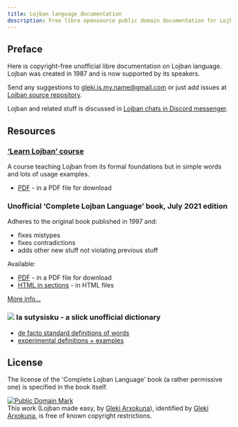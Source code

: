 ```yaml
---
title: Lojban language documentation
description: Free libre opensource public domain documentation for Lojban logical spoken language.
---
```


## Preface

Here is copyright-free unofficial libre documentation on Lojban language. Lojban was created in 1987 and is now supported by its speakers.

Send any suggestions to [gleki.is.my.name@gmail.com](mailto:gleki.is.my.name@gmail.com) or just add issues at [Lojban source repository](https://github.com/la-lojban/lojban-made-easy/issues).

Lojban and related stuff is discussed in [Lojban chats in Discord messenger](https://discord.gg/wasp5fj).
 
## Resources

### [‘Learn Lojban’ course](/books/learn-lojban)

A course teaching Lojban from its formal foundations but in simple words and lots of usage examples.

* [PDF](/vreji/uencu/learn-lojban.pdf) - in a PDF file for download

### Unofficial ‘Complete Lojban Language’ book, July 2021 edition

Adheres to the original book published in 1997 and:

* fixes mistypes 
* fixes contradictions
* adds other new stuff not violating previous stuff

Available:

* [PDF](https://la-lojban.github.io/uncll/uncll-1.2.14/cll.pdf) - in a PDF file for download
* [HTML in sections](https://la-lojban.github.io/uncll/uncll-1.2.14/xhtml_section_chunks/) - in HTML files
<!-- * [EPUB](https://la-lojban.github.io/uncll/uncll-1.2.14/cll.epub) - as an EPUB book -->

[More info...](/articles/complete-lojban-language)

### ![](https://la-lojban.github.io/sutysisku/pixra/snime.svg) la sutysisku - a slick unofficial dictionary

* [de facto standard definitions of words](https://la-lojban.github.io/sutysisku/en/#seskari=cnano&sisku=coi_munje)
* [experimental definitions + examples](https://la-lojban.github.io/sutysisku/jb/#seskari=cnano&sisku=coi_munje)

## License

The license of the 'Complete Lojban Language' book (a rather permissive one) is specified in the book itself.

<p xmlns:dct="https://purl.org/dc/terms/">
<a rel="license" href="http://creativecommons.org/publicdomain/mark/1.0/">
<img src="https://i.creativecommons.org/p/mark/1.0/88x31.png"
     style="border-style: none;" alt="Public Domain Mark" />
</a>
<br />
This work (<span property="dct:title">Lojban made easy</span>, by <a href="https://lojban.pw" rel="dct:creator"><span property="dct:title">Gleki Arxokuna</span></a>), identified by <a href="https://lojban.pw" rel="dct:publisher"><span property="dct:title">Gleki Arxokuna</span></a>, is free of known copyright restrictions.
</p>